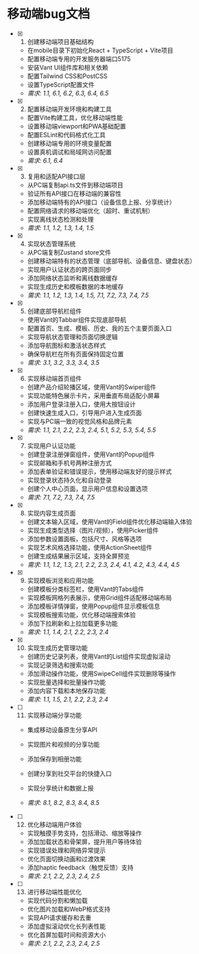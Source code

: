 # 移动端bug文档

- [x] 1. 创建移动端项目基础结构
  - 在mobile目录下初始化React + TypeScript + Vite项目
  - 配置移动端专用的开发服务器端口5175
  - 安装Vant UI组件库和相关依赖
  - 配置Tailwind CSS和PostCSS
  - 设置TypeScript配置文件
  - _需求: 1.1, 6.1, 6.2, 6.3, 6.4, 6.5_

- [x] 2. 配置移动端开发环境和构建工具
  - 配置Vite构建工具，优化移动端性能
  - 设置移动端viewport和PWA基础配置
  - 配置ESLint和代码格式化工具
  - 创建移动端专用的环境变量配置
  - 设置真机调试和局域网访问配置
  - _需求: 6.1, 6.4_

- [x] 3. 复用和适配API接口层

  - 从PC端复制api.ts文件到移动端项目
  - 验证所有API接口在移动端的兼容性
  - 添加移动端特有的API接口（设备信息上报、分享统计）
  - 配置网络请求的移动端优化（超时、重试机制）
  - 实现离线状态检测和处理
  - _需求: 1.1, 1.2, 1.3, 1.4, 1.5_


- [x] 4. 实现状态管理系统
  - 从PC端复制Zustand store文件
  - 创建移动端特有的状态管理（底部导航、设备信息、键盘状态）
  - 实现用户认证状态的跨页面同步
  - 添加网络状态监听和离线数据缓存
  - 实现生成历史和模板数据的本地缓存
  - _需求: 1.1, 1.2, 1.3, 1.4, 1.5, 7.1, 7.2, 7.3, 7.4, 7.5_

- [x] 5. 创建底部导航栏组件
  - 使用Vant的Tabbar组件实现底部导航
  - 配置首页、生成、模板、历史、我的五个主要页面入口
  - 实现导航状态管理和页面切换逻辑
  - 添加导航图标和激活状态样式
  - 确保导航栏在所有页面保持固定位置
  - _需求: 3.1, 3.2, 3.3, 3.4, 3.5_

- [x] 6. 实现移动端首页组件
  - 创建产品介绍轮播区域，使用Vant的Swiper组件
  - 实现功能特色展示卡片，采用垂直布局适配小屏幕
  - 添加用户登录注册入口，使用大按钮设计
  - 创建快速生成入口，引导用户进入生成页面
  - 实现与PC端一致的视觉风格和品牌元素
  - _需求: 1.1, 2.1, 2.2, 2.3, 2.4, 5.1, 5.2, 5.3, 5.4, 5.5_

- [x] 7. 实现用户认证功能
  - 创建登录注册弹窗组件，使用Vant的Popup组件
  - 实现邮箱和手机号两种注册方式
  - 添加表单验证和错误提示，使用移动端友好的提示样式
  - 实现登录状态持久化和自动登录
  - 创建个人中心页面，显示用户信息和设置选项
  - _需求: 7.1, 7.2, 7.3, 7.4, 7.5_

- [x] 8. 实现内容生成页面
  - 创建文本输入区域，使用Vant的Field组件优化移动端输入体验
  - 实现生成类型选择（图片/视频），使用Picker组件
  - 添加参数设置面板，包括尺寸、风格等选项
  - 实现艺术风格选择功能，使用ActionSheet组件
  - 创建生成结果展示区域，支持全屏预览
  - _需求: 1.1, 1.2, 1.3, 2.1, 2.2, 2.3, 2.4, 4.1, 4.2, 4.3, 4.4, 4.5_

- [x] 9. 实现模板浏览和应用功能
  - 创建模板分类标签栏，使用Vant的Tabs组件
  - 实现模板网格列表展示，使用Grid组件适配移动端布局
  - 添加模板详情弹窗，使用Popup组件显示模板信息
  - 实现模板搜索功能，优化移动端搜索体验
  - 添加下拉刷新和上拉加载更多功能
  - _需求: 1.1, 1.4, 2.1, 2.2, 2.3, 2.4_


- [x] 10. 实现生成历史管理功能
  - 创建历史记录列表，使用Vant的List组件实现虚拟滚动
  - 实现记录筛选和搜索功能
  - 添加滑动操作功能，使用SwipeCell组件实现删除等操作
  - 实现批量选择和批量操作功能
  - 添加内容下载和本地保存功能
  - _需求: 1.1, 1.5, 2.1, 2.2, 2.3, 2.4_

- [ ] 11. 实现移动端分享功能
  - 集成移动设备原生分享API
  - 实现图片和视频的分享功能
  - 添加保存到相册功能
  - 创建分享到社交平台的快捷入口

  - 实现分享统计和数据上报
  - _需求: 8.1, 8.2, 8.3, 8.4, 8.5_

- [ ] 12. 优化移动端用户体验
  - 实现触摸手势支持，包括滑动、缩放等操作
  - 添加加载状态和骨架屏，提升用户等待体验
  - 实现错误处理和网络异常提示
  - 优化页面切换动画和过渡效果
  - 添加haptic feedback（触觉反馈）支持
  - _需求: 2.1, 2.2, 2.3, 2.4, 2.5_


- [ ] 13. 进行移动端性能优化
  - 实现代码分割和懒加载
  - 优化图片加载和WebP格式支持
  - 实现API请求缓存和去重
  - 添加虚拟滚动优化长列表性能
  - 优化首屏加载时间和资源大小
  - _需求: 2.1, 2.2, 2.3, 2.4, 2.5_

